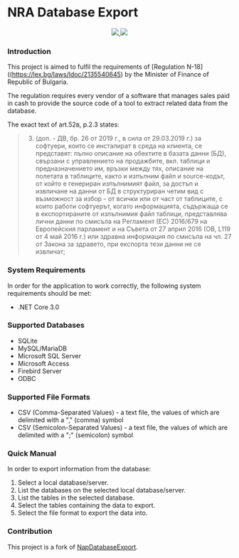 # NRA Database Export

<p align="center">
    <a href="https://github.com/DavidHoldingAD/NraDatabaseExport/graphs/contributors" alt="Contributors">
        <img src="https://img.shields.io/github/contributors/DavidHoldingAD/NraDatabaseExport" />
    </a>
    <a href="https://github.com/DavidHoldingAD/NraDatabaseExport/pulse" alt="Activity">
        <img src="https://img.shields.io/github/commit-activity/m/DavidHoldingAD/NraDatabaseExport" />
    </a>
</p>

### Introduction

This project is aimed to fulfil the requirements of [Regulation N-18]((https://lex.bg/laws/ldoc/2135540645) by the Minister of Finance of
Republic of Bulgaria.

The regulation requires every vendor of a software that manages sales paid in cash to provide the source code of a tool to extract related
data from the database.

The exact text of art.52в, p.2.3 states:

> 3. (доп. - ДВ, бр. 26 от 2019 г., в сила от 29.03.2019 г.) за софтуери, които се инсталират в среда на клиента, се представят: пълно
> описание на обектите в базата данни (БД), свързани с управлението на продажбите, вкл. таблици и предназначението им, връзки между тях,
> описание на полетата в таблиците, както и изпълним файл и source-кодът, от който е генериран изпълнимият файл, за достъп и извличане на
> данни от БД в структуриран четим вид с възможност за избор - от всички или от част от таблиците, с които работи софтуерът, когато
> информацията, съдържаща се в експортираните от изпълнимия файл таблици, представлява лични данни по смисъла на Регламент (ЕС) 2016/679 на
> Европейския парламент и на Съвета от 27 април 2016 (ОВ, L119 от 4 май 2016 г.) или здравна информация по смисъла на чл. 27 от Закона за
> здравето, при експорта тези данни не се извличат;

### System Requirements

In order for the application to work correctly, the following system requirements should be met:

- .NET Core 3.0

### Supported Databases

- SQLite
- MySQL/MariaDB
- Microsoft SQL Server
- Microsoft Access
- Firebird Server
- ODBC

### Supported File Formats

- CSV (Comma-Separated Values) - a text file, the values of which are delimited with a "," (comma) symbol
- CSV (Semicolon-Separated Values) - a text file, the values of which are delimited with a ";" (semicolon) symbol

### Quick Manual

In order to export information from the database:

1. Select a local database/server.
2. List the databases on the selected local database/server.
3. List the tables in the selected database.
4. Select the tables containing the data to export.
5. Select the file format to export the data into.

### Contribution

This project is a fork of [NapDatabaseExport](https://github.com/flipm0de/NapDatabaseExport).
